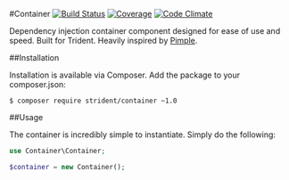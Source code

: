 #Container
[![Build Status](https://img.shields.io/travis/Strident/Container.svg)](https://travis-ci.org/Strident/Container) 
[![Coverage](https://img.shields.io/codeclimate/coverage/github/Strident/Container.svg)](https://codeclimate.com/github/Strident/Container)
[![Code Climate](https://img.shields.io/codeclimate/github/Strident/Container.svg)](https://codeclimate.com/github/Strident/Container)

Dependency injection container component designed for ease of use and speed. Built for Trident. Heavily inspired by [Pimple][1].

##Installation

Installation is available via Composer. Add the package to your composer.json:

```
$ composer require strident/container ~1.0
```

##Usage

The container is incredibly simple to instantiate. Simply do the following:

```php
use Container\Container;

$container = new Container();
```

[1]: https://github.com/silexphp/Pimple

